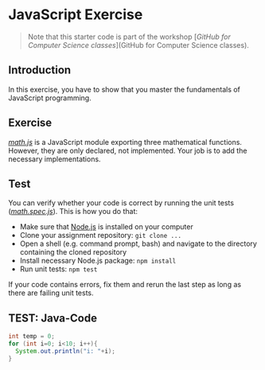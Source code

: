 # JavaScript Exercise

> Note that this starter code is part of the workshop [*GitHub for Computer Science classes*](GitHub for Computer Science classes).

## Introduction

In this exercise, you have to show that you master the fundamentals of JavaScript programming.

## Exercise

[*math.js*](math.js) is a JavaScript module exporting three mathematical functions. However, they are only declared, not implemented. Your job is to add the necessary implementations.

## Test

You can verify whether your code is correct by running the unit tests ([*math.spec.js*](math.spec.js)). This is how you do that:

* Make sure that [Node.js](https://nodejs.org/en/) is installed on your computer
* Clone your assignment repository: `git clone ...`
* Open a shell (e.g. command prompt, bash) and navigate to the directory containing the cloned repository
* Install necessary Node.js package: `npm install`
* Run unit tests: `npm test`

If your code contains errors, fix them and rerun the last step as long as there are failing unit tests.

## TEST: Java-Code
```java
int temp = 0;
for (int i=0; i<10; i++){
  System.out.println("i: "+i);
}
```
